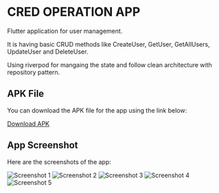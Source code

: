 # CRED OPERATION APP

Flutter application for user management.

It is having basic CRUD methods like CreateUser, GetUser, GetAllUsers, UpdateUser and DeleteUser.

Using riverpod for mangaing the state and follow clean architecture with repository pattern.


## APK File

You can download the APK file for the app using the link below:

[Download APK](https://drive.google.com/file/d/1GVi3gFtuJf7h6vq3lkz28A0hH7VeMii-/view?usp=sharing)


## App Screenshot

Here are the screenshots of the app:

![Screenshot 1](screenshots/1.png)
![Screenshot 2](screenshots/2.png)
![Screenshot 3](screenshots/3.png)
![Screenshot 4](screenshots/4.png)
![Screenshot 5](screenshots/5.png)
